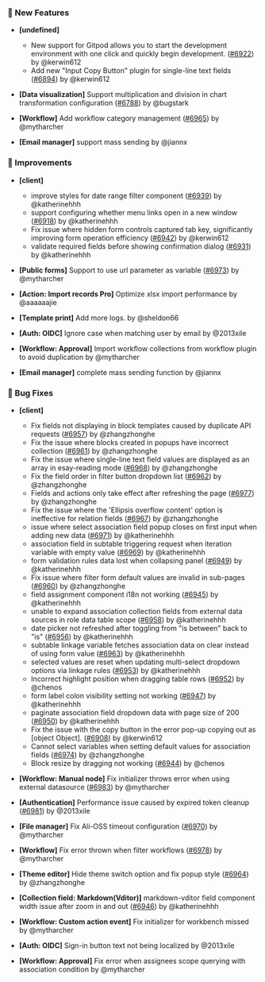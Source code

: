 ### 🎉 New Features

- **[undefined]**

  - New support for Gitpod allows you to start the development environment with one click and quickly begin development. ([#6922](https://github.com/nocobase/nocobase/pull/6922)) by @kerwin612
  - Add new "Input Copy Button" plugin for single-line text fields ([#6894](https://github.com/nocobase/nocobase/pull/6894)) by @kerwin612
- **[Data visualization]** Support multiplication and division in chart transformation configuration ([#6788](https://github.com/nocobase/nocobase/pull/6788)) by @bugstark
- **[Workflow]** Add workflow category management ([#6965](https://github.com/nocobase/nocobase/pull/6965)) by @mytharcher
- **[Email manager]** support mass sending by @jiannx

### 🚀 Improvements

- **[client]**

  - improve styles for date range filter component ([#6939](https://github.com/nocobase/nocobase/pull/6939)) by @katherinehhh
  - support configuring whether menu links open in a new window ([#6918](https://github.com/nocobase/nocobase/pull/6918)) by @katherinehhh
  - Fix issue where hidden form controls captured tab key, significantly improving form operation efficiency ([#6942](https://github.com/nocobase/nocobase/pull/6942)) by @kerwin612
  - validate required fields before showing confirmation dialog ([#6931](https://github.com/nocobase/nocobase/pull/6931)) by @katherinehhh
- **[Public forms]** Support to use url parameter as variable ([#6973](https://github.com/nocobase/nocobase/pull/6973)) by @mytharcher
- **[Action: Import records Pro]** Optimize xlsx import performance by @aaaaaajie
- **[Template print]** Add more logs. by @sheldon66
- **[Auth: OIDC]** Ignore case when matching user by email by @2013xile
- **[Workflow: Approval]** Import workflow collections from workflow plugin to avoid duplication by @mytharcher
- **[Email manager]** complete mass sending function by @jiannx

### 🐛 Bug Fixes

- **[client]**

  - Fix fields not displaying in block templates caused by duplicate API requests ([#6957](https://github.com/nocobase/nocobase/pull/6957)) by @zhangzhonghe
  - Fix the issue where blocks created in popups have incorrect collection ([#6961](https://github.com/nocobase/nocobase/pull/6961)) by @zhangzhonghe
  - Fix the issue where single-line text field values are displayed as an array in esay-reading mode ([#6968](https://github.com/nocobase/nocobase/pull/6968)) by @zhangzhonghe
  - Fix the field order in filter button dropdown list ([#6962](https://github.com/nocobase/nocobase/pull/6962)) by @zhangzhonghe
  - Fields and actions only take effect after refreshing the page ([#6977](https://github.com/nocobase/nocobase/pull/6977)) by @zhangzhonghe
  - Fix the issue where the 'Ellipsis overflow content' option is ineffective for relation fields ([#6967](https://github.com/nocobase/nocobase/pull/6967)) by @zhangzhonghe
  - issue where select association field popup closes on first input when adding new data ([#6971](https://github.com/nocobase/nocobase/pull/6971)) by @katherinehhh
  - association field in subtable triggering request when iteration variable with empty value ([#6969](https://github.com/nocobase/nocobase/pull/6969)) by @katherinehhh
  - form validation rules data lost when collapsing panel ([#6949](https://github.com/nocobase/nocobase/pull/6949)) by @katherinehhh
  - Fix issue where filter form default values are invalid in sub-pages ([#6960](https://github.com/nocobase/nocobase/pull/6960)) by @zhangzhonghe
  - field assignment component i18n not working ([#6945](https://github.com/nocobase/nocobase/pull/6945)) by @katherinehhh
  - unable to expand association collection fields from external data sources in role data table scope ([#6958](https://github.com/nocobase/nocobase/pull/6958)) by @katherinehhh
  - date picker not refreshed after toggling from "is between" back to "is" ([#6956](https://github.com/nocobase/nocobase/pull/6956)) by @katherinehhh
  - subtable linkage variable fetches association data on clear instead of using form value ([#6963](https://github.com/nocobase/nocobase/pull/6963)) by @katherinehhh
  - selected values are reset when updating multi-select dropdown options via linkage rules ([#6953](https://github.com/nocobase/nocobase/pull/6953)) by @katherinehhh
  - Incorrect highlight position when dragging table rows ([#6952](https://github.com/nocobase/nocobase/pull/6952)) by @chenos
  - form label colon visibility setting not working ([#6947](https://github.com/nocobase/nocobase/pull/6947)) by @katherinehhh
  - paginate association field dropdown data with page size of 200 ([#6950](https://github.com/nocobase/nocobase/pull/6950)) by @katherinehhh
  - Fix the issue with the copy button in the error pop-up copying out as [object Object]. ([#6908](https://github.com/nocobase/nocobase/pull/6908)) by @kerwin612
  - Cannot select variables when setting default values for association fields ([#6974](https://github.com/nocobase/nocobase/pull/6974)) by @zhangzhonghe
  - Block resize by dragging not working ([#6944](https://github.com/nocobase/nocobase/pull/6944)) by @chenos
- **[Workflow: Manual node]** Fix initializer throws error when using external datasource ([#6983](https://github.com/nocobase/nocobase/pull/6983)) by @mytharcher
- **[Authentication]** Performance issue caused by expired token cleanup ([#6981](https://github.com/nocobase/nocobase/pull/6981)) by @2013xile
- **[File manager]** Fix Ali-OSS timeout configuration ([#6970](https://github.com/nocobase/nocobase/pull/6970)) by @mytharcher
- **[Workflow]** Fix error thrown when filter workflows ([#6978](https://github.com/nocobase/nocobase/pull/6978)) by @mytharcher
- **[Theme editor]** Hide theme switch option and fix popup style ([#6964](https://github.com/nocobase/nocobase/pull/6964)) by @zhangzhonghe
- **[Collection field: Markdown(Vditor)]** markdown-vditor field  component width issue after zoom in and out ([#6946](https://github.com/nocobase/nocobase/pull/6946)) by @katherinehhh
- **[Workflow: Custom action event]** Fix initializer for workbench missed by @mytharcher
- **[Auth: OIDC]** Sign-in button text not being localized by @2013xile
- **[Workflow: Approval]** Fix error when assignees scope querying with association condition by @mytharcher
